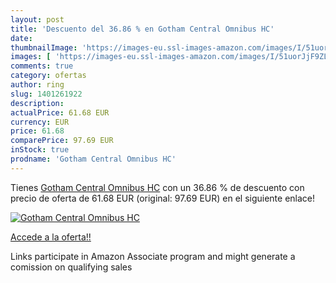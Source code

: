 ```yaml
---
layout: post
title: 'Descuento del 36.86 % en Gotham Central Omnibus HC'
date: 
thumbnailImage: 'https://images-eu.ssl-images-amazon.com/images/I/51uorJjF9ZL._SL200_.jpg'
images: [ 'https://images-eu.ssl-images-amazon.com/images/I/51uorJjF9ZL._SL200_.jpg' ]
comments: true
category: ofertas
author: ring
slug: 1401261922
description:
actualPrice: 61.68 EUR
currency: EUR
price: 61.68
comparePrice: 97.69 EUR
inStock: true
prodname: 'Gotham Central Omnibus HC'
---
```


Tienes [Gotham Central Omnibus HC](https://www.amazon.es/dp/1401261922/?tag=tolees-21) con un 36.86 % de descuento con precio de oferta de 61.68 EUR (original: 97.69 EUR) en el siguiente enlace!

[![Gotham Central Omnibus HC](https://images-eu.ssl-images-amazon.com/images/I/51uorJjF9ZL._SL200_.jpg)](https://www.amazon.es/dp/1401261922/?tag=tolees-21)

[Accede a la oferta!!](https://www.amazon.es/dp/1401261922/?tag=tolees-21)

Links participate in Amazon Associate program and might generate a comission on qualifying sales


